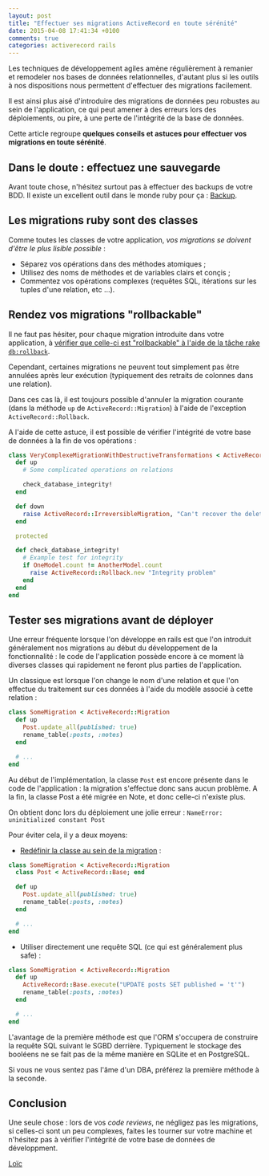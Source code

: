 ```yaml
---
layout: post
title: "Effectuer ses migrations ActiveRecord en toute sérénité"
date: 2015-04-08 17:41:34 +0100
comments: true
categories: activerecord rails
---
```


Les techniques de développement agiles amène régulièrement à remanier et
remodeler nos bases de données relationnelles, d'autant plus si les outils
à nos dispositions nous permettent d'effectuer des migrations facilement.

Il est ainsi plus aisé d'introduire des migrations de
données peu robustes au sein de l'application, ce qui peut amener
à des erreurs lors des déploiements, ou pire, à une perte de l'intégrité
de la base de données.

Cette article regroupe **quelques conseils et astuces pour
effectuer vos migrations en toute sérénité**.

<!-- more -->

## Dans le doute : effectuez une sauvegarde

Avant toute chose, n'hésitez surtout pas à effectuer
des backups de votre BDD. Il existe un excellent
outil dans le monde ruby pour ça : [Backup](https://github.com/meskyanichi/backup).

## Les migrations ruby sont des classes

Comme toutes les classes de votre application, *vos
migrations se doivent d'être le plus lisible
possible* :

* Séparez vos opérations dans des méthodes atomiques ;
* Utilisez des noms de méthodes et de variables clairs et conçis ;
* Commentez vos opérations complexes (requêtes SQL, itérations sur les tuples
  d'une relation, etc ...).

## Rendez vos migrations "rollbackable"

Il ne faut pas hésiter, pour chaque migration introduite dans votre application, à
[vérifier que celle-ci est "rollbackable" à l'aide de la tâche rake `db:rollback`](http://robots.thoughtbot.com/workflows-for-writing-migrations-with-rollbacks-in-mind).

Cependant, certaines migrations ne peuvent tout simplement pas être annulées
après leur exécution (typiquement des retraits de colonnes dans une relation).

Dans ces cas là, il est toujours possible d'annuler la migration courante (dans la
méthode `up` de `ActiveRecord::Migration`) à l'aide de l'exception
`ActiveRecord::Rollback`.

A l'aide de cette astuce, il est possible de vérifier l'intégrité de votre
base de données à la fin de vos opérations :

```ruby Test de l'intégrité de la BDD
class VeryComplexeMigrationWithDestructiveTransformations < ActiveRecord::Migration
  def up
    # Some complicated operations on relations

    check_database_integrity!
  end

  def down
    raise ActiveRecord::IrreversibleMigration, "Can't recover the deleted data!"
  end

  protected

  def check_database_integrity!
    # Example test for integrity
    if OneModel.count != AnotherModel.count
      raise ActiveRecord::Rollback.new "Integrity problem"
    end
  end
end
```

## Tester ses migrations avant de déployer

Une erreur fréquente lorsque l'on développe en rails est que l'on introduit
généralement nos migrations au début du développement de la fonctionnalité :
le code de l'application possède encore à ce moment là diverses classes
qui rapidement ne feront plus parties de l'application.

Un classique est lorsque l'on change le nom d'une relation et que l'on
effectue du traitement sur ces données à l'aide du modèle associé à cette
relation :

```ruby Migration en utilisant un modèle, the wrong way
class SomeMigration < ActiveRecord::Migration
  def up
    Post.update_all(published: true)
    rename_table(:posts, :notes)
  end

  # ...
end
```

Au début de l'implémentation, la classe ``Post`` est encore présente dans le code
de l'application : la migration s'effectue donc sans aucun problème. A la fin,
la classe Post a été migrée en Note, et donc celle-ci n'existe plus.

On obtient donc lors du déploiement une jolie erreur :
`NameError: uninitialized constant Post`

Pour éviter cela, il y a deux moyens:

* [Redéfinir la classe au sein de la migration](http://blog.makandra.com/2010/03/how-to-use-models-in-your-migrations-without-killing-kittens/) :
```ruby Migration en utilisant un modèle, the right way
class SomeMigration < ActiveRecord::Migration
  class Post < ActiveRecord::Base; end

  def up
    Post.update_all(published: true)
    rename_table(:posts, :notes)
  end

  # ...
end
```

* Utiliser directement une requête SQL (ce qui est généralement plus safe) :
```ruby Migration sans modèle
class SomeMigration < ActiveRecord::Migration
  def up
    ActiveRecord::Base.execute("UPDATE posts SET published = 't'")
    rename_table(:posts, :notes)
  end

  # ...
end
```

L'avantage de la première méthode est que l'ORM s'occupera de construire la requête
SQL suivant le SGBD derrière. Typiquement le stockage des booléens ne se fait pas
de la même manière en SQLite et en PostgreSQL.

Si vous ne vous sentez pas l'âme d'un DBA, préférez la première méthode à la seconde.

## Conclusion

Une seule chose : lors de vos *code reviews*, ne négligez pas les migrations,
si celles-ci sont un peu complexes, faites les tourner sur votre machine
et n'hésitez pas à vérifier l'intégrité de votre base de données de développment.

[Loïc](https://twitter.com/loicdelmaire)
